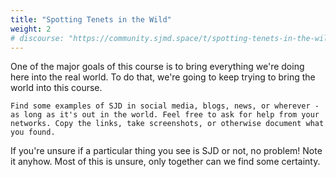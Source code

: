 ```yaml
---
title: "Spotting Tenets in the Wild"
weight: 2
# discourse: "https://community.sjmd.space/t/spotting-tenets-in-the-wild"
---
```


One of the major goals of this course is to bring everything we're doing here into the real world. To do that, we're going to keep trying to bring the world into this course.

```
Find some examples of SJD in social media, blogs, news, or wherever - as long as it's out in the world. Feel free to ask for help from your networks. Copy the links, take screenshots, or otherwise document what you found.
```

If you're unsure if a particular thing you see is SJD or not, no problem! Note it anyhow. Most of this is unsure, only together can we find some certainty.